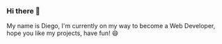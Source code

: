### Hi there 👋

My name is Diego, I'm currently on my way to become a Web Developer, hope you like my projects, have fun! 😄